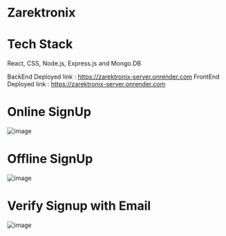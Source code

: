 # Zarektronix
# Tech Stack
React, CSS, Node.js, Express.js and Mongo.DB

BackEnd Deployed link : https://zarektronix-server.onrender.com
FrontEnd Deployed link : https://zarektronix-server.onrender.com

# Online SignUp
![image](https://github.com/kkalyankumar9/Zarektronix/assets/112814583/a92811e7-fd2c-45c6-8bbc-39f936795474)

# Offline SignUp
![image](https://github.com/kkalyankumar9/Zarektronix/assets/112814583/991e7754-fea8-4eb6-a2e5-83588877d75b)

# Verify Signup with Email
![image](https://github.com/kkalyankumar9/Zarektronix/assets/112814583/eccf3344-055a-41e9-8640-68899bc365ad)

